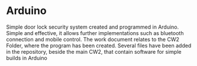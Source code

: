 # Arduino
Simple door lock security system created and programmed in Arduino.
Simple and effective, it allows further implementations such as bluetooth connection and mobile control.
The work document relates to the CW2 Folder, where the program has been created. 
Several files have been added in the repository, beside the main CW2, that contain software for simple builds in Arduino
